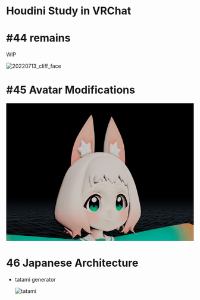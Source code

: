 # Houdini Study in VRChat

# #44 remains
WIP 

![20220713_cliff_face](https://user-images.githubusercontent.com/44863813/179661111-28828ac6-dc14-48d9-baf5-e5ceb57de0c2.gif)

# #45 Avatar Modifications
![blendshape_test](/misc/blendshape_test.gif)

# 46 Japanese Architecture
- tatami generator 

    ![tatami](https://user-images.githubusercontent.com/44863813/183289727-fe2af06c-7d9c-4798-90c8-a2052cb70d8a.gif)

